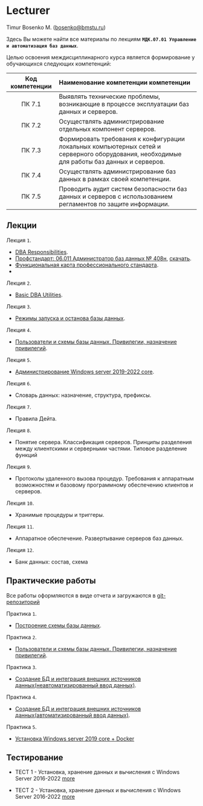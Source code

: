# Lecturer
Timur Bosenko M. (bosenko@bmstu.ru)

Здесь Вы можете найти все материалы по лекциям **`МДК.07.01 Управление и автоматизация баз данных`**.

Целью освоения междисциплинарного курса является формирование у обучающихся следующих компетенций:

 | Код компетенции  | Наименование компетенции компетенции |
| :---:| :--- |
| ПК 7.1 | Выявлять технические проблемы, возникающие в процессе эксплуатации баз данных и серверов.    |
| ПК 7.2 | Осуществлять администрирование отдельных компонент серверов.    |
| ПК 7.3 | Формировать требования к конфигурации локальных компьютерных сетей и серверного оборудования, необходимые для работы баз данных и серверов.    |
| ПК 7.4 | Осуществлять администрирование баз данных в рамках своей компетенции.    |
| ПК 7.5 | Проводить аудит систем безопасности баз данных и серверов с использованием регламентов по защите информации.    |

## Лекции

Лекция `1`.

- [DBA Responsibilities](https://e-learning.bmstu.ru/mtkp/pluginfile.php/39979/mod_resource/content/3/1-intro.pdf).
- [Профстандарт: 06.011 Администратор баз данных № 408н](http://publication.pravo.gov.ru/document/0001202305310020?index=1), [скачать](/books/Приказ-Минтруда-России-от-27.04.2023-№-408н_Об-утв.-проф.-стандарта-Администратор-баз-данных.pdf).
- [Функциональная карта профессионального стандарта](https://specialitet.ru/profstandards/06/1273).
- 
Лекция `2`.
- [Basic DBA Utilities](/lectures/Basic-DBA-Utilities.md).

Лекция `3`.
- [Режимы запуска и останова базы данных](https://e-learning.bmstu.ru/mtkp/pluginfile.php/53251/mod_resource/content/1/3-Database%20start%20and%20stop%20modes.pdf).

Лекция `4`.
- [Пользователи и схемы базы данных. Привилегии, назначение привилегий](https://e-learning.bmstu.ru/mtkp/pluginfile.php/53253/mod_resource/content/1/%D0%9B%D0%B5%D0%BA%D1%86%D0%B8%D1%8F%204%20%D0%90%D0%B4%D0%BC%D0%B8%D0%BD%D0%B8%D1%81%D1%82%D1%80%D0%B8%D1%80%D0%BE%D0%B2%D0%B0%D0%BD%D0%B8%D0%B5_MySQL-2023.pdf).

Лекция `5`.
- [Администрирование Windows server 2019-2022 core](https://e-learning.bmstu.ru/mtkp/pluginfile.php/40363/mod_resource/content/1/3%20%D0%BB%D0%B5%D0%BA%D1%86%D0%B8%D1%8F.pdf).

Лекция `6`.
- Словарь данных: назначение, структура, префиксы.

Лекция `7`.
- Правила Дейта.

Лекция `8`.
- Понятие сервера. Классификация серверов. Принципы разделения между клиентскими и серверными частями. Типовое разделение функций

Лекция `9`.
- Протоколы удаленного вызова процедур. Требования к аппаратным возможностям и базовому программному обеспечению клиентов и серверов.

Лекция `10`.
- Хранимые процедуры и триггеры.

Лекция `11`.
- Аппаратное обеспечение. Развертывание серверов баз данных.

Лекция `12`.
- Банк данных: состав, схема

## Практические работы

Все работы оформляются в виде отчета и загружаются в [git-репозиторий](https://e-learning.bmstu.ru/mtkp/mod/url/view.php?id=30752)

Практика `1`.

- [Построение схемы базы данных](https://e-learning.bmstu.ru/mtkp/pluginfile.php/40100/mod_resource/content/2/1%20%D0%9B%D0%91%20%D0%9F%D0%BE%D1%81%D1%82%D1%80%D0%BE%D0%B5%D0%BD%D0%B8%D0%B5%20%D1%81%D1%85%D0%B5%D0%BC%D1%8B%20%D0%B1%D0%B0%D0%B7%D1%8B%20%D0%B4%D0%B0%D0%BD%D0%BD%D1%8B%D1%85.pdf).

Практика `2`.
- [Пользователи и схемы базы данных. Привилегии, назначение привилегий](https://e-learning.bmstu.ru/mtkp/pluginfile.php/53252/mod_resource/content/1/pr-2-2023.pdf).

Практика `3`.
- [Создание БД и интеграция внешних источников данных(неавтоматизированный ввод данных)](https://e-learning.bmstu.ru/mtkp/mod/assign/view.php?id=23451).

Практика `4`.
- [Создание БД и интеграция внешних источников данных(автоматизированный ввод данных)](https://e-learning.bmstu.ru/mtkp/mod/folder/view.php?id=22976).


Практика `5`. 
- [Установка Windows server 2019 core + Docker](https://e-learning.bmstu.ru/mtkp/pluginfile.php/40362/mod_resource/content/5/4%20%D0%9F%D0%A0.pdf)



## Тестирование

- ТЕСТ 1 - Установка, хранение данных и вычисления с Windows Server 2016-2022 [more](https://docs.google.com/forms/d/e/1FAIpQLSfKLvt0cxUFVyhe9vUcJq9k4TYvL8lazy-hFE9tCkKaF_Gfcw/closedform)

- ТЕСТ 2 - Установка, хранение данных и вычисления с Windows Server 2016-2022 [more](https://docs.google.com/forms/d/e/1FAIpQLSdORHtuc-n_O7-knS1xep6rl_aRoFuPeOUTyIvu0pIu2KwF6Q/closedform)
